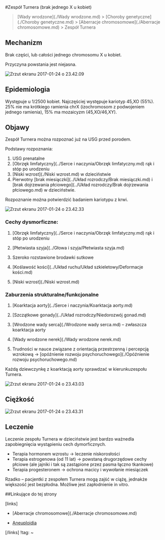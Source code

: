 #Zespół Turnera (brak jednego X u kobiet)

>  [Wady wrodzone](./Wady wrodzone.md) > [Choroby genetyczne](./Choroby genetyczne.md) > [Aberracje chromosomowe](./Aberracje chromosomowe.md) > Zespół Turnera



## Mechanizm

Brak części, lub całości jednego chromosomu X u kobiet.

Przyczyna powstania jest niejasna.

![Zrzut ekranu 2017-01-24 o 23.42.09](img/1_Zrzut_ekranu_2017-01-24_o_23.42.09.png)



## Epidemiologia

Występuje u 1/2500 kobiet. Najczęściej występuje kariotyp 45,XO (55%). 25% nie ma krótkiego ramienia chrX (izochromosom z podwojeniem jednego ramienia), 15% ma mozaicyzm (45,XO/46,XY).



## Objawy

Zespół Turnera można rozpoznać już na USG przed porodem.

Podstawy rozpoznania:

1. USG prenatalne
2. [Obrzęk limfatyczny](../Serce i naczynia/Obrzęk limfatyczny.md) rąk i stóp po urodzeniu
3. [Niski wzrost](./Niski wzrost.md) w dzieciństwie
4. Pierwotny [brak miesiączki](../Układ rozrodczy/Brak miesiączki.md) i [brak dojrzewania płciowego](../Układ rozrodczy/Brak dojrzewania płciowego.md) w dzieciństwie.

Rozpoznanie można potwierdzić badaniem kariotypu z krwi.

![Zrzut ekranu 2017-01-24 o 23.42.33](img/1_Zrzut_ekranu_2017-01-24_o_23.42.33.png)



### Cechy dysmorficzne:

1. [Obrzęk limfatyczny](../Serce i naczynia/Obrzęk limfatyczny.md) rąk i stóp po urodzeniu


2. [Płetwiasta szyja](../Głowa i szyja/Płetwiasta szyja.md)


3. Szeroko rozstawione brodawki sutkowe


4. [Koślawość kości](../Układ ruchu/Układ szkieletowy/Deformacje kości.md)


5. [Niski wzrost](./Niski wzrost.md)




### Zaburzenia strukturalne/funkcjonalne

1. [Koarktacja aorty](../Serce i naczynia/Koarktacja aorty.md)
2. [Szczątkowe gonady](../Układ rozrodczy/Niedorozwój gonad.md)


2. [Wrodzone wady serca](./Wrodzone wady serca.md) – zwłaszcza koarktacja aorty


3. [Wady wrodzone nerek](./Wady wrodzone nerek.md)


4. Trudności w nauce związane z orientacją przestrzenną i percepcją wzrokową → [opóźnienie rozwoju psychoruchowego](./Opóźnienie rozwoju psychoruchowego.md)

Każdą dziewczynkę z koarktacją aorty sprawdzać w kierunkuzespołu Turnera.

![Zrzut ekranu 2017-01-24 o 23.43.03](img/1_Zrzut_ekranu_2017-01-24_o_23.43.03.png)



## Ciężkość

![Zrzut ekranu 2017-01-24 o 23.43.31](img/1_Zrzut_ekranu_2017-01-24_o_23.43.31.png)



## Leczenie

Leczenie zespołu Turnera w dzieciństwie jest bardzo ważnedla zapobiegnięcia wystąpieniu cech dymorficznych.

- Terapia hormonem wzrostu → leczenie niskorosłości
- Terapia estrogenowa (od 11 lat) → powstaną drugorzędowe cechy płciowe (ale jajniki i tak są zastąpione przez pasma łączno tkankowe)
- Terapia progesteronem → ochrona macicy i wywołanie miesiączek

Rzadko – pacjentki z zespołem Turnera mogą zajść w ciążę, jednakże większość jest bezpłodna. Możliwe jest zapłodnienie in vitro.



##Linkujące do tej strony

[links]

- [Aberracje chromosomowe](./Aberracje chromosomowe.md)

- [Aneuploidia](./Aneuploidia.md)


[/links]
!tag:
~

